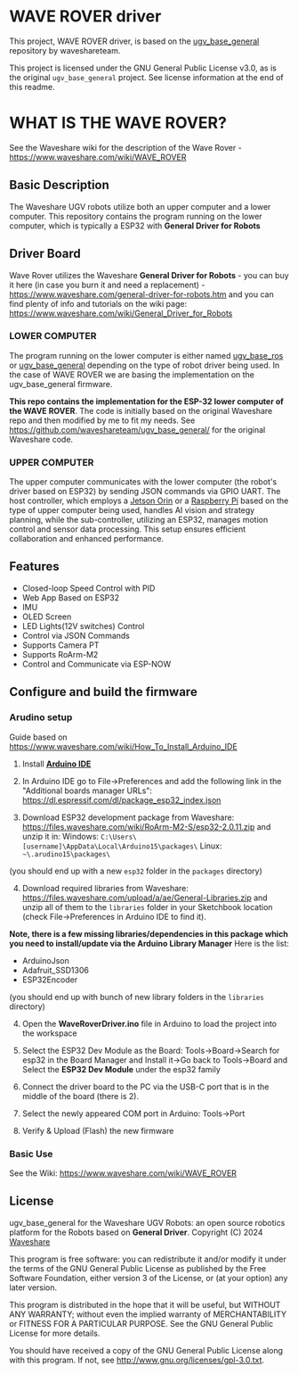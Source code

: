 # WAVE ROVER driver

This project, WAVE ROVER driver, is based on the [ugv_base_general](https://github.com/waveshareteam/ugv_base_general) repository by waveshareteam.

This project is licensed under the GNU General Public License v3.0, as is the original `ugv_base_general` project. See license information at the end of this readme.

# WHAT IS THE WAVE ROVER?
See the Waveshare wiki for the description of the Wave Rover - https://www.waveshare.com/wiki/WAVE_ROVER

## Basic Description
The Waveshare UGV robots utilize both an upper computer and a lower computer. This repository contains the program running on the lower computer, which is typically a ESP32 with **General Driver for Robots**

## Driver Board
Wave Rover utilizes the Waveshare **General Driver for Robots** - you can buy it here (in case you burn it and need a replacement) - https://www.waveshare.com/general-driver-for-robots.htm and you can find plenty of info and tutorials on the wiki page: https://www.waveshare.com/wiki/General_Driver_for_Robots 

### LOWER COMPUTER
The program running on the lower computer is either named [ugv_base_ros](https://github.com/effectsmachine/ugv_base_ros.git) or [ugv_base_general](https://github.com/effectsmachine/ugv_base_general.git) depending on the type of robot driver being used. In the case of WAVE ROVER we are basing the implementation on the ugv_base_general firmware.

**This repo contains the implementation for the ESP-32 lower computer of the WAVE ROVER**. The code is initially based on the original Waveshare repo and then modified by me to fit my needs. See https://github.com/waveshareteam/ugv_base_general/ for the original Waveshare code.

### UPPER COMPUTER

The upper computer communicates with the lower computer (the robot's driver based on ESP32) by sending JSON commands via GPIO UART. The host controller, which employs a [Jetson Orin](https://github.com/waveshareteam/ugv_jetson) or a [Raspberry Pi](https://github.com/waveshareteam/ugv_rpi) based on the type of upper computer being used, handles AI vision and strategy planning, while the sub-controller, utilizing an ESP32, manages motion control and sensor data processing. This setup ensures efficient collaboration and enhanced performance.

## Features
- Closed-loop Speed Control with PID
- Web App Based on ESP32
- IMU
- OLED Screen
- LED Lights(12V switches) Control
- Control via JSON Commands
- Supports Camera PT
- Supports RoArm-M2
- Control and Communicate via ESP-NOW

## Configure and build the firmware

### Arudino setup

Guide based on https://www.waveshare.com/wiki/How_To_Install_Arduino_IDE

1. Install **[Arduino IDE](https://www.arduino.cc/en/software)** 

2. In Arduino IDE go to File->Preferences and add the following link in the "Additional boards manager URLs": https://dl.espressif.com/dl/package_esp32_index.json

3. Download ESP32 development package from Waveshare: https://files.waveshare.com/wiki/RoArm-M2-S/esp32-2.0.11.zip and unzip it in:
   Windows: `C:\Users\[username]\AppData\Local\Arduino15\packages\`
   Linux: `~\.arudino15\packages\`

(you should end up with a new `esp32` folder in the `packages` directory)

4. Download required libraries from Waveshare: https://files.waveshare.com/upload/a/ae/General-Libraries.zip and unzip all of them to the `libraries` folder in your Sketchbook location (check File->Preferences in Arduino IDE to find it).

**Note, there is a few missing libraries/dependencies in this package which you need to install/update via the Arduino Library Manager**
Here is the list:
- ArduinoJson
- Adafruit_SSD1306
- ESP32Encoder

(you should end up with bunch of new library folders in the `libraries` directory)

4. Open the **WaveRoverDriver.ino** file in Arduino to load the project into the workspace

5. Select the ESP32 Dev Module as the Board: Tools->Board->Search for esp32 in the Board Manager and Install it->Go back to Tools->Board and Select the **ESP32 Dev Module** under the esp32 family

6. Connect the driver board to the PC via the USB-C port that is in the middle of the board (there is 2).

7. Select the newly appeared COM port in Arduino: Tools->Port

8. Verify & Upload (Flash) the new firmware


### Basic Use
See the Wiki: https://www.waveshare.com/wiki/WAVE_ROVER

## License
ugv_base_general for the Waveshare UGV Robots: an open source robotics platform for the Robots based on **General Driver**.
Copyright (C) 2024 [Waveshare](https://www.waveshare.com/)

This program is free software: you can redistribute it and/or modify
it under the terms of the GNU General Public License as published by
the Free Software Foundation, either version 3 of the License, or
(at your option) any later version.

This program is distributed in the hope that it will be useful,
but WITHOUT ANY WARRANTY; without even the implied warranty of
MERCHANTABILITY or FITNESS FOR A PARTICULAR PURPOSE.  See the
GNU General Public License for more details.

You should have received a copy of the GNU General Public License
along with this program.  If not, see <http://www.gnu.org/licenses/gpl-3.0.txt>.
